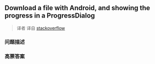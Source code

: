 ## Download a file with Android, and showing the progress in a ProgressDialog

> 译者 译自 [stackoverflow](http://stackoverflow.com/questions/3028306/download-a-file-with-android-and-showing-the-progress-in-a-progressdialog) 

### 问题描述 

### 高票答案 

